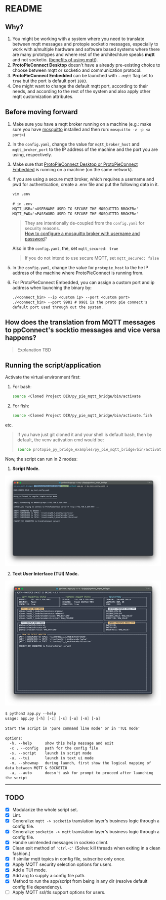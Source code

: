 # README

## Why?

1. You might be working with a system where you need to translate between mqtt messages and protopie socketio messages, especially to work with a/multiple hardware and software based systems where there are many prototypes and where rest of the architechture speaks **mqtt** and not socketio. ([benefits of using mqtt](https://www.neovasolutions.com/2020/07/03/what-is-mqtt-protocol-and-how-does-it-work/)).
2. **ProtoPieConnect Desktop** doesn't have a already pre-existing choice to choose between mqtt or socketio and communication protocol.
3. **ProtoPieConnect Embedded** can be launched with `--mqtt` flag set to `true` but the port is default port `1883`.
4. One might want to change the default mqtt port, according to their needs, and according to the rest of the system and also apply other mqtt customization attributes.

## Before moving forward

1. Make sure you have a mqtt broker running on a machine (e.g.: make sure you have [mosquitto](https://mosquitto.org/download/) installed and then run: `mosquitto -v -p <a port>`)
2. In the `config.yaml`, change the value for `mqtt_broker_host` and `mqtt_broker_port` to the IP address of the machine and the port you are using, respectively.
3. Make sure that [ProtoPieConnect Desktop or ProtoPieConnect Embedded](https://protopie.notion.site/Desktop-vs-Embedded-6f1de40dc2e644df9f85dc3bad81367c) is running on a machine (on the same network).
4. If you are using a secure mqtt broker, which requires a username and pwd for authentication, create a .env file and put the following data in it.

    ```shell
    vim .env

    # in .env
    MQTT_USR='<USERNAME USED TO SECURE THE MOSQUITTO BROKER>'
    MQTT_PWD='<PASSWORD USED TO SECURE THE MOSQUITTO BROKER>'
    ```

    > They are intentionally de-coupled from the `config.yaml` for security reasons. <br>
    [How to configure a mosquitto broker with username and password](https://gist.github.com/dattasaurabh82/c175aa913345cca64db55cb6983aebb9)?

    Also in the `config.yaml`, the, set `mqtt_secured: true`
    > If you do not intend to use secure MQTT, set `mqtt_secured: false`
5. In the `config.yaml`, change the value for `protopie_host` to the he IP address of the machine where ProtoPieConnect is running from.
6. For ProtoPieConnect Embedded, you can assign a custom port and ip address when launching the binary by:

    ```shell
   ./<connect_bin> --ip <custom ip> --port <custom port>
   ./<connect_bin> --port 9981 # 9981 is the proto pie connect's default port used through out the system. 
   ```

## How does the translation from MQTT messages to ppConnect's socktio messages and vice versa happens?

> Explanation TBD

## Running the script/application

Activate the virtual environment first:

1. For bash:

   ```bash
   source <Cloned Project DIR/py_pie_mqtt_bridge/bin/activate
   ```

2. For fish:

    ```bash
    source <Cloned Project DIR/py_pie_mqtt_bridge/bin/activate.fish
    ```

etc.

> If you have just git cloned it and your shell is default bash, then by default, the venv activation cmd would be:
>
 >   ```bash
 >   source protopie_py_bridge_examples/py_pie_mqtt_bridge/bin/activate
 >   ```

Now, the script can run in 2 modes:

1. **Script Mode.**

<img src="assets/script_mode_scrnshot.png" width="640">

2. **Text User Interface (TUI) Mode.**

<img src="assets/tui_mode_scrnshot.png" width="640">

```shell
$ python3 app.py --help
usage: app.py [-h] [-c] [-s] [-u] [-m] [-a]

Start the script in 'pure command line mode' or in 'TUI mode'

options:
  -h, --help      show this help message and exit
  -c , --config   path for the config file
  -s, --script    launch in script mode
  -u, --tui       launch in text ui mode
  -m, --showmap   during launch, first show the logical mapping of data between MQTT & SOCKETIO
  -a, --auto      doesn't ask for prompt to proceed after launching the script
```

---

## TODO

- [x] Modularize the whole script set.
- [x] Lint.
- [x] Generalize `mqtt -> socketio` translation layer's business logic through a config file.
- [x] Generalize `socketio -> mqtt` translation layer's business logic through a config file.
- [x] Handle unintended messages in sockeio client.
- [x] Clean exit method of `'ctrl-c'` (Solve: kill threads when exiting in a clean fashion.)
- [x] If similar mqtt topics in config file, subscribe only once.
- [x] Apply MQTT security selection options for users.
- [x] Add a TUI mode.
- [x] Add arg to supply a config file path.
- [x] Method to run the app/script from being in any dir (resolve default config file dependency).
- [ ] Apply MQTT ssl/tls support options for users.
